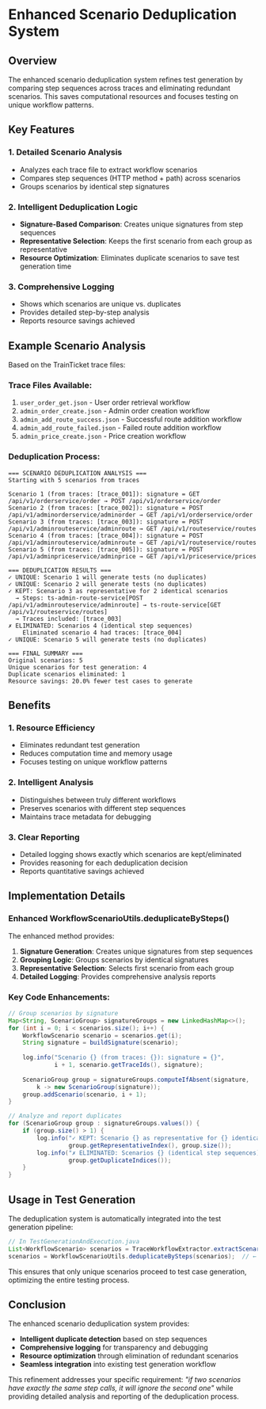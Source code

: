 # Enhanced Scenario Deduplication System

## Overview

The enhanced scenario deduplication system refines test generation by comparing step sequences across traces and eliminating redundant scenarios. This saves computational resources and focuses testing on unique workflow patterns.

## Key Features

### 1. **Detailed Scenario Analysis**
- Analyzes each trace file to extract workflow scenarios
- Compares step sequences (HTTP method + path) across scenarios
- Groups scenarios by identical step signatures

### 2. **Intelligent Deduplication Logic**
- **Signature-Based Comparison**: Creates unique signatures from step sequences
- **Representative Selection**: Keeps the first scenario from each group as representative
- **Resource Optimization**: Eliminates duplicate scenarios to save test generation time

### 3. **Comprehensive Logging**
- Shows which scenarios are unique vs. duplicates
- Provides detailed step-by-step analysis
- Reports resource savings achieved

## Example Scenario Analysis

Based on the TrainTicket trace files:

### Trace Files Available:
1. `user_order_get.json` - User order retrieval workflow
2. `admin_order_create.json` - Admin order creation workflow  
3. `admin_add_route_success.json` - Successful route addition workflow
4. `admin_add_route_failed.json` - Failed route addition workflow
5. `admin_price_create.json` - Price creation workflow

### Deduplication Process:

```
=== SCENARIO DEDUPLICATION ANALYSIS ===
Starting with 5 scenarios from traces

Scenario 1 (from traces: [trace_001]): signature = GET /api/v1/orderservice/order → POST /api/v1/orderservice/order
Scenario 2 (from traces: [trace_002]): signature = POST /api/v1/adminorderservice/adminorder → GET /api/v1/orderservice/order
Scenario 3 (from traces: [trace_003]): signature = POST /api/v1/adminrouteservice/adminroute → GET /api/v1/routeservice/routes
Scenario 4 (from traces: [trace_004]): signature = POST /api/v1/adminrouteservice/adminroute → GET /api/v1/routeservice/routes
Scenario 5 (from traces: [trace_005]): signature = POST /api/v1/adminpriceservice/adminprice → GET /api/v1/priceservice/prices

=== DEDUPLICATION RESULTS ===
✓ UNIQUE: Scenario 1 will generate tests (no duplicates)
✓ UNIQUE: Scenario 2 will generate tests (no duplicates)
✓ KEPT: Scenario 3 as representative for 2 identical scenarios
  → Steps: ts-admin-route-service[POST /api/v1/adminrouteservice/adminroute] → ts-route-service[GET /api/v1/routeservice/routes]
  → Traces included: [trace_003]
✗ ELIMINATED: Scenarios 4 (identical step sequences)
    Eliminated scenario 4 had traces: [trace_004]
✓ UNIQUE: Scenario 5 will generate tests (no duplicates)

=== FINAL SUMMARY ===
Original scenarios: 5
Unique scenarios for test generation: 4
Duplicate scenarios eliminated: 1
Resource savings: 20.0% fewer test cases to generate
```

## Benefits

### 1. **Resource Efficiency**
- Eliminates redundant test generation
- Reduces computation time and memory usage
- Focuses testing on unique workflow patterns

### 2. **Intelligent Analysis**
- Distinguishes between truly different workflows
- Preserves scenarios with different step sequences
- Maintains trace metadata for debugging

### 3. **Clear Reporting**
- Detailed logging shows exactly which scenarios are kept/eliminated
- Provides reasoning for each deduplication decision
- Reports quantitative savings achieved

## Implementation Details

### Enhanced WorkflowScenarioUtils.deduplicateBySteps()

The enhanced method provides:

1. **Signature Generation**: Creates unique signatures from step sequences
2. **Grouping Logic**: Groups scenarios by identical signatures
3. **Representative Selection**: Selects first scenario from each group
4. **Detailed Logging**: Provides comprehensive analysis reports

### Key Code Enhancements:

```java
// Group scenarios by signature
Map<String, ScenarioGroup> signatureGroups = new LinkedHashMap<>();
for (int i = 0; i < scenarios.size(); i++) {
    WorkflowScenario scenario = scenarios.get(i);
    String signature = buildSignature(scenario);
    
    log.info("Scenario {} (from traces: {}): signature = {}", 
             i + 1, scenario.getTraceIds(), signature);
    
    ScenarioGroup group = signatureGroups.computeIfAbsent(signature, 
        k -> new ScenarioGroup(signature));
    group.addScenario(scenario, i + 1);
}

// Analyze and report duplicates
for (ScenarioGroup group : signatureGroups.values()) {
    if (group.size() > 1) {
        log.info("✓ KEPT: Scenario {} as representative for {} identical scenarios", 
                 group.getRepresentativeIndex(), group.size());
        log.info("✗ ELIMINATED: Scenarios {} (identical step sequences)", 
                 group.getDuplicateIndices());
    }
}
```

## Usage in Test Generation

The deduplication system is automatically integrated into the test generation pipeline:

```java
// In TestGenerationAndExecution.java
List<WorkflowScenario> scenarios = TraceWorkflowExtractor.extractScenarios(TraceFile);
scenarios = WorkflowScenarioUtils.deduplicateBySteps(scenarios);  // ← Enhanced deduplication
```

This ensures that only unique scenarios proceed to test case generation, optimizing the entire testing process.

## Conclusion

The enhanced scenario deduplication system provides:
- **Intelligent duplicate detection** based on step sequences
- **Comprehensive logging** for transparency and debugging
- **Resource optimization** through elimination of redundant scenarios
- **Seamless integration** into existing test generation workflow

This refinement addresses your specific requirement: *"if two scenarios have exactly the same step calls, it will ignore the second one"* while providing detailed analysis and reporting of the deduplication process. 